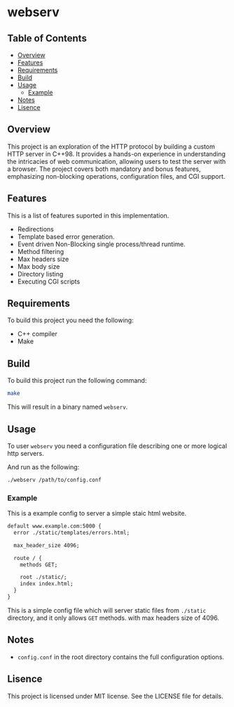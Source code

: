 # webserv

## Table of Contents
- [Overview](#overview)
- [Features](#features)
- [Requirements](#requirements)
- [Build](#build)
- [Usage](#usage)
    - [Example](#example)
- [Notes](#notes)
- [Lisence](#lisence)

## Overview

This project is an exploration of the HTTP protocol by building a custom HTTP server in C++98. It provides a hands-on experience in understanding the intricacies of web communication, allowing users to test the server with a browser. The project covers both mandatory and bonus features, emphasizing non-blocking operations, configuration files, and CGI support.

## Features

This is a list of features suported in this implementation.

- Redirections
- Template based error generation. 
- Event driven Non-Blocking single process/thread runtime.
- Method filtering
- Max headers size
- Max body size
- Directory listing
- Executing CGI scripts

## Requirements

To build this project you need the following:

- C++ compiler
- Make

## Build

To build this project run the following command:

```sh
make
```

This will result in a binary named `webserv`.

## Usage

To user `webserv` you need a configuration file describing one or more logical http servers.

And run as the following:

```sh
./webserv /path/to/config.conf
```

### Example

This is a example config to server a simple staic html website.

```txt
default www.example.com:5000 {
  error ./static/templates/errors.html;

  max_header_size 4096;

  route / {
    methods GET;

    root ./static/;
    index index.html; 
  }
}

```

This is a simple config file which will server static files from `./static` directory, and it only allows `GET` methods. with max headers size of 4096.

## Notes

- `config.conf` in the root directory contains the full configuration options.

## Lisence

This project is licensed under MIT license. See the LICENSE file for details.

